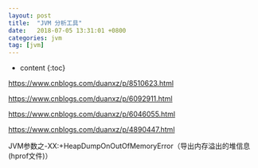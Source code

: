 ```yaml
---
layout: post
title:  "JVM 分析工具"
date:   2018-07-05 13:31:01 +0800
categories: jvm
tag: [jvm]
---
```


* content
{:toc}

https://www.cnblogs.com/duanxz/p/8510623.html

https://www.cnblogs.com/duanxz/p/6092911.html



https://www.cnblogs.com/duanxz/p/6046055.html



https://www.cnblogs.com/duanxz/p/4890447.html

JVM参数之-XX:+HeapDumpOnOutOfMemoryError（导出内存溢出的堆信息(hprof文件)）